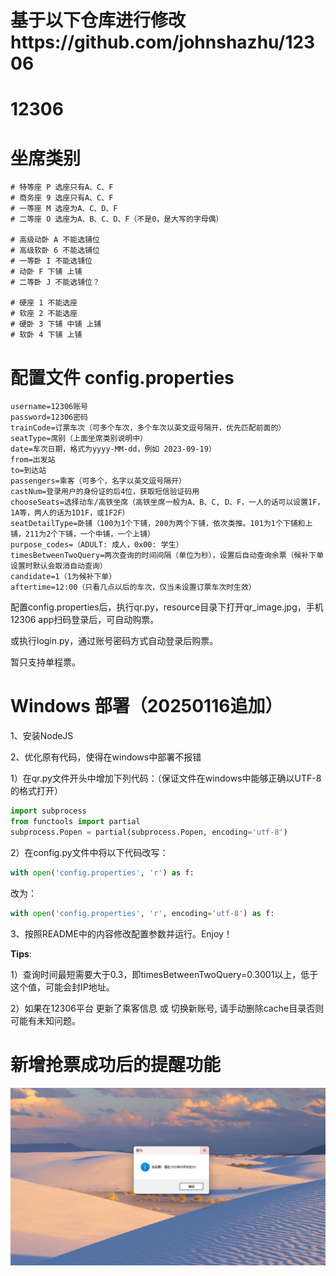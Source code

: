 # 基于以下仓库进行修改https://github.com/johnshazhu/12306
# 12306
# 坐席类别
    # 特等座 P 选座只有A、C、F
    # 商务座 9 选座只有A、C、F
    # 一等座 M 选座为A、C、D、F
    # 二等座 O 选座为A、B、C、D、F（不是0，是大写的字母偶）

    # 高级动卧 A 不能选铺位
    # 高级软卧 6 不能选铺位
    # 一等卧 I 不能选铺位
    # 动卧 F 下铺 上铺
    # 二等卧 J 不能选铺位？

    # 硬座 1 不能选座
    # 软座 2 不能选座
    # 硬卧 3 下铺 中铺 上铺
    # 软卧 4 下铺 上铺
    
# 配置文件 config.properties
```
username=12306账号
password=12306密码
trainCode=订票车次（可多个车次，多个车次以英文逗号隔开，优先匹配前面的）
seatType=席别（上面坐席类别说明中）
date=车次日期，格式为yyyy-MM-dd，例如 2023-09-19）
from=出发站
to=到达站
passengers=乘客（可多个，名字以英文逗号隔开）
castNum=登录用户的身份证的后4位，获取短信验证码用
chooseSeats=选择动车/高铁坐席（高铁坐席一般为A、B、C, D、F，一人的话可以设置1F，1A等，两人的话为1D1F，或1F2F）
seatDetailType=卧铺（100为1个下铺，200为两个下铺，依次类推。101为1个下铺和上铺，211为2个下铺，一个中铺，一个上铺）
purpose_codes=（ADULT: 成人，0x00: 学生）
timesBetweenTwoQuery=两次查询的时间间隔（单位为秒），设置后自动查询余票（候补下单设置时默认会取消自动查询）
candidate=1（1为候补下单）
aftertime=12:00（只看几点以后的车次，仅当未设置订票车次时生效）
```
配置config.properties后，执行qr.py，resource目录下打开qr_image.jpg，手机12306 app扫码登录后，可自动购票。  

或执行login.py，通过账号密码方式自动登录后购票。

暂只支持单程票。

# Windows 部署（20250116追加）
1、安装NodeJS

2、优化原有代码，使得在windows中部署不报错

1）在qr.py文件开头中增加下列代码：（保证文件在windows中能够正确以UTF-8的格式打开）

```python
import subprocess
from functools import partial
subprocess.Popen = partial(subprocess.Popen, encoding='utf-8')
```

2）在config.py文件中将以下代码改写：

```python
with open('config.properties', 'r') as f:

```

改为：

```python
with open('config.properties', 'r', encoding='utf-8') as f:
```

3、按照README中的内容修改配置参数并运行。Enjoy！

**Tips**:&#x20;

1）查询时间最短需要大于0.3，即timesBetweenTwoQuery=0.3001以上，低于这个值，可能会封IP地址。

2）如果在12306平台 更新了乘客信息 或 切换新账号, 请手动删除cache目录否则可能有未知问题。

# 新增抢票成功后的提醒功能
![alt text](image.png)
